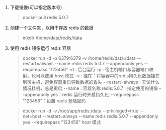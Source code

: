 


1. 下载镜像(可以指定版本号)

    > docker pull redis:5.0.7
    
2. 创建一个文件夹，以用于存放 redis 的数据

    > mkdir /home/data/redis/data
    
3. 使用 redis 镜像运行 redis 容器

    > docker run -d -p 6379:6379 -v /home/redis/data:/data --restart=always --name redis redis:5.0.7 --appendonly yes --requirepass "123456"
    > -d : 后台运行
    > -p : 宿主机端口与容器端口映射，也可以使用 host 模式
    > -v : 挂在：将容器中的redis持久化数据挂在到宿主机，避免容器重启导致数据的丢失
    > --restart=always : 无论什么情况挂机，总是重启
    > --name : 容器名称
    > redis:5.0.7 : 指定使用的镜像
    > --appendonly yes：redis 运行时开启持久化
    > --requirepass "123456"：设置 redis 登陆密码    
    
    > docker run -d  -v /root/app/redis:/data --privileged=true --net=host --restart=always --name redis redis:5.0.7 --appendonly yes --requirepass "123456"
    > host 模式
    
    
    
    
    